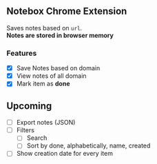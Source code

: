 ## Notebox Chrome Extension
Saves notes based on `url`.  
**Notes are stored in browser memory** 

### Features
- [x] Save Notes based on domain
- [x] View notes of all domain
- [x] Mark item as **done**

## Upcoming
- [ ] Export notes (JSON)
- [ ] Filters 
  - [ ] Search
  - [ ] Sort by done, alphabetically, name, created
- [ ] Show creation date for every item